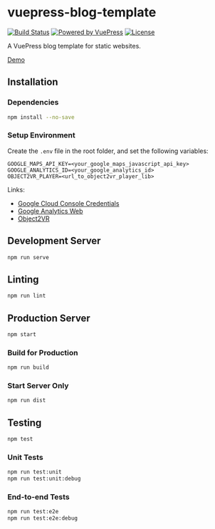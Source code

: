 # vuepress-blog-template

[![Build Status](https://img.shields.io/github/workflow/status/dvuckovic/vuepress-blog-template/Test)](https://github.com/dvuckovic/vuepress-blog-template/actions/workflows/checks.yml)
[![Powered by VuePress](https://img.shields.io/github/package-json/dependency-version/dvuckovic/vuepress-blog-template/dev/vuepress)](https://vuepress.vuejs.org)
[![License](https://img.shields.io/github/package-json/license/dvuckovic/vuepress-blog-template?color=white)](http://www.wtfpl.net/)

A VuePress blog template for static websites.

[Demo](https://vuepress.dvuckovic.com)

## Installation

### Dependencies

```sh
npm install --no-save
```

### Setup Environment

Create the `.env` file in the root folder, and set the following variables:

```
GOOGLE_MAPS_API_KEY=<your_google_maps_javascript_api_key>
GOOGLE_ANALYTICS_ID=<your_google_analytics_id>
OBJECT2VR_PLAYER=<url_to_object2vr_player_lib>
```

Links:
* [Google Cloud Console Credentials](https://console.cloud.google.com/apis/credentials/)
* [Google Analytics Web](https://analytics.google.com/analytics/web/)
* [Object2VR](https://ggnome.com/object2vr/)

## Development Server

```sh
npm run serve
```

## Linting

```sh
npm run lint
```

## Production Server

```sh
npm start
```

### Build for Production

```sh
npm run build
```

### Start Server Only

```sh
npm run dist
```

## Testing

```sh
npm test
```

### Unit Tests

```sh
npm run test:unit
npm run test:unit:debug
```

### End-to-end Tests

```sh
npm run test:e2e
npm run test:e2e:debug
```
